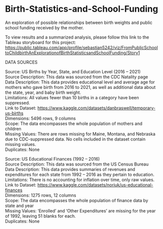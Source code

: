 # Birth-Statistics-and-School-Funding
An exploration of possible relationships between birth weights and public school funding received by the mother.

To view results and a summarized analysis, please follow this link to the Tableau storyboard for this project:  
https://public.tableau.com/app/profile/sebastian5242/viz/FromPublicSchooltoChildbirthAnExplorationofBirthStatisticsandSchoolFunding/Story1

DATA SOURCES

Source: US Births by Year, State, and Education Level (2016 – 2021)  
Source Description: This data was sourced from the CDC Natality page  
Data Description: This data provides educational level and average age for mothers who gave birth from 2016 to 2021, as well as additional data about the state, year, and baby birth weight.  
Limitations: All values fewer than 10 births in a category have been suppressed.  
Link to Dataset: https://www.kaggle.com/datasets/danbraswell/temporary-us-births  
Dimensions: 5496 rows, 9 columns  
Scope: The data encompasses the whole population of mothers and children  
Missing Values: There are rows missing for Maine, Montana, and Nebraska due to CDC-suppressed data. No cells included in the dataset contain missing values.  
Duplicates: None  


Source: US Educational Finances (1992 – 2016)  
Source Description: This data was sourced from the US Census Bureau  
Data Description: This data provides summaries of revenues and expenditures for each state from 1992 – 2016 as they pertain to education.  
Limitations: There is no accounting for inflation over time, only raw values.  
Link to Dataset: https://www.kaggle.com/datasets/noriuk/us-educational-finances  
Dimensions: 1275 rows, 12 columns  
Scope: The data encompasses the whole population of finance data by state and year  
Missing Values: ‘Enrolled’ and ‘Other Expenditures’ are missing for the year of 1992, leaving 51 blanks for each.  
Duplicates: None
